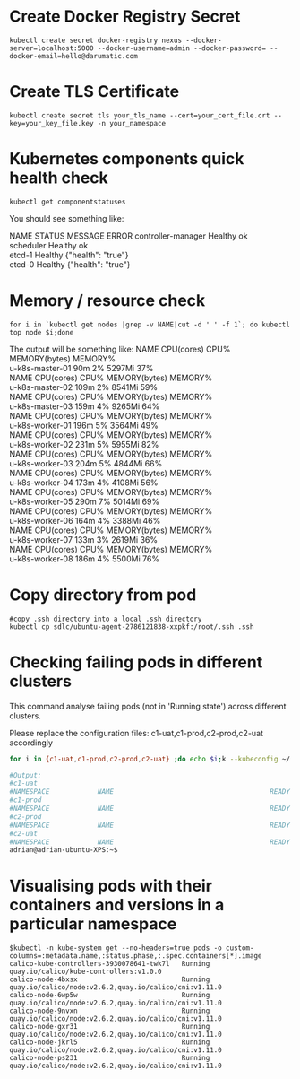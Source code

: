 # Create Docker Registry Secret
```
kubectl create secret docker-registry nexus --docker-server=localhost:5000 --docker-username=admin --docker-password= --docker-email=hello@darumatic.com
```

# Create TLS Certificate
```
kubectl create secret tls your_tls_name --cert=your_cert_file.crt --key=your_key_file.key -n your_namespace
```

# Kubernetes components quick health check
```
kubectl get componentstatuses
```
You should see something like:

NAME                 STATUS    MESSAGE              ERROR
controller-manager   Healthy   ok                   
scheduler            Healthy   ok                   
etcd-1               Healthy   {"health": "true"}   
etcd-0               Healthy   {"health": "true"} 

# Memory / resource check
```
for i in `kubectl get nodes |grep -v NAME|cut -d ' ' -f 1`; do kubectl top node $i;done
```
The output will be something like:
NAME              CPU(cores)   CPU%      MEMORY(bytes)   MEMORY%  
u-k8s-master-01   90m          2%        5297Mi          37%      
NAME              CPU(cores)   CPU%      MEMORY(bytes)   MEMORY%  
u-k8s-master-02   109m         2%        8541Mi          59%      
NAME              CPU(cores)   CPU%      MEMORY(bytes)   MEMORY%  
u-k8s-master-03   159m         4%        9265Mi          64%      
NAME              CPU(cores)   CPU%      MEMORY(bytes)   MEMORY%  
u-k8s-worker-01   196m         5%        3564Mi          49%      
NAME              CPU(cores)   CPU%      MEMORY(bytes)   MEMORY%  
u-k8s-worker-02   231m         5%        5955Mi          82%      
NAME              CPU(cores)   CPU%      MEMORY(bytes)   MEMORY%  
u-k8s-worker-03   204m         5%        4844Mi          66%      
NAME              CPU(cores)   CPU%      MEMORY(bytes)   MEMORY%  
u-k8s-worker-04   173m         4%        4108Mi          56%      
NAME              CPU(cores)   CPU%      MEMORY(bytes)   MEMORY%  
u-k8s-worker-05   290m         7%        5014Mi          69%      
NAME              CPU(cores)   CPU%      MEMORY(bytes)   MEMORY%  
u-k8s-worker-06   164m         4%        3388Mi          46%      
NAME              CPU(cores)   CPU%      MEMORY(bytes)   MEMORY%  
u-k8s-worker-07   133m         3%        2619Mi          36%      
NAME              CPU(cores)   CPU%      MEMORY(bytes)   MEMORY%  
u-k8s-worker-08   186m         4%        5500Mi          76%    

# Copy directory from pod
```
#copy .ssh directory into a local .ssh directory
kubectl cp sdlc/ubuntu-agent-2786121838-xxpkf:/root/.ssh .ssh
```

# Checking failing pods in different clusters
This command analyse failing pods (not in 'Running state') across different clusters. 

Please replace the configuration files: c1-uat,c1-prod,c2-prod,c2-uat accordingly
```bash
for i in {c1-uat,c1-prod,c2-prod,c2-uat} ;do echo $i;k --kubeconfig ~/.kube/config-$i get pods --all-namespaces -o wide|grep -v Running;done

#Output:
#c1-uat
#NAMESPACE            NAME                                       READY     STATUS    RESTARTS   AGE       IP               NODE
#c1-prod
#NAMESPACE            NAME                                       READY     STATUS    RESTARTS   AGE       IP               NODE
#c2-prod
#NAMESPACE            NAME                                       READY     STATUS    RESTARTS   AGE       IP               NODE
#c2-uat
#NAMESPACE            NAME                                       READY     STATUS    RESTARTS   AGE       IP              NODE
adrian@adrian-ubuntu-XPS:~$ 

```

# Visualising pods with their containers and versions in a particular namespace

```
$kubectl -n kube-system get --no-headers=true pods -o custom-columns=:metadata.name,:status.phase,:.spec.containers[*].image 
calico-kube-controllers-3930078641-twk7l   Running   quay.io/calico/kube-controllers:v1.0.0
calico-node-4bxsx                          Running   quay.io/calico/node:v2.6.2,quay.io/calico/cni:v1.11.0
calico-node-6wp5w                          Running   quay.io/calico/node:v2.6.2,quay.io/calico/cni:v1.11.0
calico-node-9nvxn                          Running   quay.io/calico/node:v2.6.2,quay.io/calico/cni:v1.11.0
calico-node-gxr31                          Running   quay.io/calico/node:v2.6.2,quay.io/calico/cni:v1.11.0
calico-node-jkrl5                          Running   quay.io/calico/node:v2.6.2,quay.io/calico/cni:v1.11.0
calico-node-ps231                          Running   quay.io/calico/node:v2.6.2,quay.io/calico/cni:v1.11.0
```
